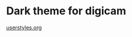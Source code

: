 # Dark theme for digicam

[userstyles.org](https://userstyles.org/styles/170465/digicam-dark-theme)

